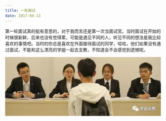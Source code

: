 ```yaml
---
title: 一轮面试
date: 2017-04-13
---
```


第一轮面试真的挺有意思的，对于我而言还是第一次当面试官。当时面试在开始的时候很新鲜，后来也没有觉得累，可能是遇见不同的人，听见不同的想法是我比较喜欢的事情吧。当时的你总是喜欢在外面接待面试的同学，哈哈，他们如果没有通过面试，不能和这么漂亮的学姐一起去支教，不知道会不会感觉到遗憾呢。

![](../image/2017-04-13.01.webp)
